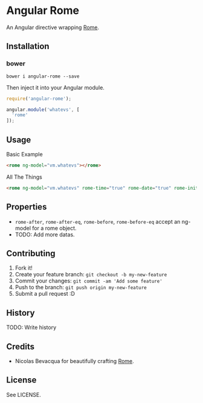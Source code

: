 # Angular Rome

An Angular directive wrapping [Rome](http://bevacqua.github.io/rome/).

## Installation

### bower
```
bower i angular-rome --save
```

Then inject it into your Angular module.
```js
require('angular-rome');

angular.module('whatevs', [
  'rome'
]);
```


## Usage

Basic Example
```html
<rome ng-model="vm.whatevs"></rome>
```

All The Things
```html
<rome ng-model="vm.whatevs" rome-time="true" rome-date="true" rome-initial-value="" rome-min="" rome-max="" rome-time-interval="" rome-input-format="" rome-week-start="" rome-before="" rome-before-eq="" rome-after="" rome-after-eq="" rome-months-in-calendar=""></rome>
```

## Properties
* `rome-after`, `rome-after-eq`, `rome-before`, `rome-before-eq` accept an ng-model for a rome object.
* TODO: Add more datas.

## Contributing

1. Fork it!
2. Create your feature branch: `git checkout -b my-new-feature`
3. Commit your changes: `git commit -am 'Add some feature'`
4. Push to the branch: `git push origin my-new-feature`
5. Submit a pull request :D

## History

TODO: Write history

## Credits

* Nicolas Bevacqua for beautifully crafting [Rome](http://bevacqua.github.io/rome/).

## License

See LICENSE.
